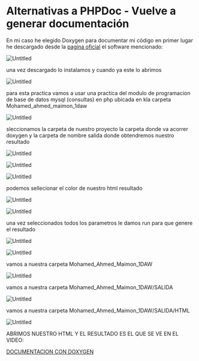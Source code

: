 # Alternativas a PHPDoc - Vuelve a generar documentación

En  mi caso he elegido Doxygen para documentar mi código en primer lugar he descargado desde la [pagina oficial](https://www.doxygen.nl/download.html) el software mencionado:

![Untitled](Alternativas%20a%20PHPDoc%20-%20Vuelve%20a%20generar%20documenta%20cda92b5ea1224b00a72fad274882513e/Untitled.png)

una vez descargado lo instalamos y cuando ya este lo abrimos

![Untitled](Alternativas%20a%20PHPDoc%20-%20Vuelve%20a%20generar%20documenta%20cda92b5ea1224b00a72fad274882513e/Untitled%201.png)

para esta practica vamos a usar una practica del modulo de programacion de base de datos mysql (consultas) en php ubicada en kla carpeta Mohamed_ahmed_maimon_1daw

![Untitled](Alternativas%20a%20PHPDoc%20-%20Vuelve%20a%20generar%20documenta%20cda92b5ea1224b00a72fad274882513e/Untitled%202.png)

 sleccionamos la carpeta de nuestro proyecto la carpeta donde va acorrer doxygen y la carpeta de nombre salida donde obtendremos nuestro resultado

![Untitled](Alternativas%20a%20PHPDoc%20-%20Vuelve%20a%20generar%20documenta%20cda92b5ea1224b00a72fad274882513e/Untitled%203.png)

![Untitled](Alternativas%20a%20PHPDoc%20-%20Vuelve%20a%20generar%20documenta%20cda92b5ea1224b00a72fad274882513e/Untitled%204.png)

![Untitled](Alternativas%20a%20PHPDoc%20-%20Vuelve%20a%20generar%20documenta%20cda92b5ea1224b00a72fad274882513e/Untitled%205.png)

podemos sellecionar el color de nuestro html resultado

![Untitled](Alternativas%20a%20PHPDoc%20-%20Vuelve%20a%20generar%20documenta%20cda92b5ea1224b00a72fad274882513e/Untitled%206.png)

![Untitled](Alternativas%20a%20PHPDoc%20-%20Vuelve%20a%20generar%20documenta%20cda92b5ea1224b00a72fad274882513e/Untitled%207.png)

una vez seleccionados todos los parametros le damos run para que genere el resultado

![Untitled](Alternativas%20a%20PHPDoc%20-%20Vuelve%20a%20generar%20documenta%20cda92b5ea1224b00a72fad274882513e/Untitled%208.png)

![Untitled](Alternativas%20a%20PHPDoc%20-%20Vuelve%20a%20generar%20documenta%20cda92b5ea1224b00a72fad274882513e/Untitled%209.png)

vamos a nuestra carpeta Mohamed_Ahmed_Maimon_1DAW

![Untitled](Alternativas%20a%20PHPDoc%20-%20Vuelve%20a%20generar%20documenta%20cda92b5ea1224b00a72fad274882513e/Untitled%2010.png)

vamos a nuestra carpeta Mohamed_Ahmed_Maimon_1DAW/SALIDA 

![Untitled](Alternativas%20a%20PHPDoc%20-%20Vuelve%20a%20generar%20documenta%20cda92b5ea1224b00a72fad274882513e/Untitled%2011.png)

vamos a nuestra carpeta Mohamed_Ahmed_Maimon_1DAW/SALIDA/HTML

![Untitled](Alternativas%20a%20PHPDoc%20-%20Vuelve%20a%20generar%20documenta%20cda92b5ea1224b00a72fad274882513e/Untitled%2012.png)

ABRIMOS NUESTRO HTML Y EL RESULTADO ES EL QUE SE VE EN EL VIDEO:

[DOCUMENTACION CON DOXYGEN](https://youtu.be/ORUHbMHhDmg)